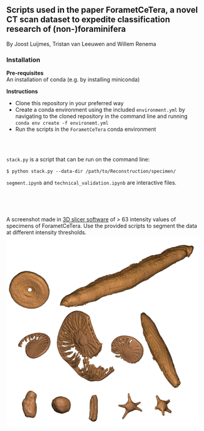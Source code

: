 ## Scripts used in the paper ForametCeTera, a novel CT scan dataset to expedite classification research of (non-)foraminifera
By Joost Luijmes, Tristan van Leeuwen and Willem Renema

### Installation
**Pre-requisites** \
An installation of conda (e.g. by installing miniconda)

**Instructions** 
- Clone this repository in your preferred way 
- Create a conda environment using the included `environment.yml` by navigating to the cloned repository in the command line and running `conda env create -f environemt.yml`
- Run the scripts in the `ForametCeTera` conda environment
<br>
<br>
  
`stack.py` is a script that can be run on the command line:
```
$ python stack.py --data-dir /path/to/Reconstruction/specimen/ 
```
`segment.ipynb` and `technical_validation.ipynb` are interactive files.


<br>
<br>
<br>

A screenshot made in [3D slicer software](https://www.slicer.org/) of > 63 intensity values of specimens of ForametCeTera. Use the provided scripts to segment the data at different intensity thresholds.
![Preview of the dataset specimens (intensity values > 63 only)](<Assets/Dataset specimens preview.png>)
